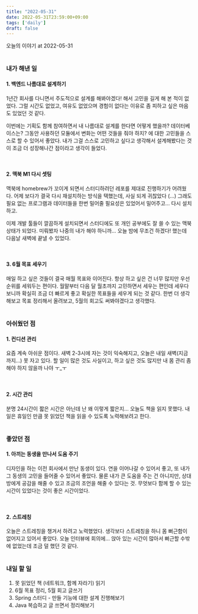 ```yaml
---
title: "2022-05-31"
date: 2022-05-31T23:59:00+09:00
tags: ['daily']
draft: false
---
```

오늘의 이야기 at 2022-05-31
<!--more--> 

#
### 내가 해낸 일
#### 1. 백엔드 나름대로 설계하기
1년간 회사를 다니면서 주도적으로 설계를 해봐야겠다! 해서 고민을 길게 해 본 적이 없었다. 
그럴 시간도 없었고, 여유도 없었으며 경험이 없다는 이유로 좀 피하고 싶은 마음도 있었던 것 같다. 

이번에는 기획도 함께 참여하면서 내 나름대로 설계를 한다면 어떻게 했을까? 데이터베이스는? 그동안 사용하던 모듈에서 변화는 어떤 것들을 줘야 하지? 에 대한 고민들을 스스로 할 수 있어서 좋았다. 
내가 그걸 스스로 고민하고 싶다고 생각해서 설계해봤다는 것이 조금 더 성장해나간 점이라고 생각이 들었다.

<br/>

#### 2. 맥북 M1 다시 셋팅
맥북에 homebrew가 꼬이게 되면서 스터디하려던 레포를 제대로 진행하기가 어려웠다. 
어제 보다가 결국 다시 재설치하는 방식을 택했는데, 사실 되게 귀찮았다 (...) 
그래도 필요 없는 프로그램과 데이터들을 한번 밀어줄 필요성은 있었어서 밀어주고... 다시 설치하고. 

이제 개발 툴들이 깔끔하게 설치되면서 스터디에도 또 개인 공부에도 잘 쓸 수 있는 맥북 상태가 되었다. 
미뤄봤자 나중의 내가 해야 하니까... 오늘 밤에 무조건 하겠다! 했는데 다음날 새벽에 끝낼 수 있었다.

<br/>

#### 3. 6월 목표 세우기
매일 하고 싶은 것들이 결국 매월 목표와 이어진다. 
항상 하고 싶은 건 너무 많지만 우선순위를 세워두는 편이다. 
월말부터 다음 달 월초까지 고민하면서 세우는 편인데 세우다 보니까 확실히 조금 더 빠르게 좋고 확실한 목표들을 세우게 되는 것 같다. 
한번 더 생각해보고 목표 정리해서 올려보고, 5월의 회고도 써봐야겠다고 생각했다.


#
### 아쉬웠던 점
#### 1. 컨디션 관리
요즘 계속 아쉬운 점이다. 
새벽 2-3시에 자는 것이 익숙해지고, 오늘은 내일 새벽(지금까지...) 못 자고 있다. 
할 일이 많은 것도 사실이고, 하고 싶은 것도 많지만 내 몸 관리 좀 해야 하지 않을까 나야 ㅜ_ㅜ

<br/>

#### 2. 시간 관리
분명 24시간이 짧은 시간은 아닌데 난 왜 이렇게 짧은지... 오늘도 책을 읽지 못했다. 
내일은 휴일인 만큼 못 읽었던 책을 읽을 수 있도록 노력해보려고 한다.


#
### 좋았던 점
#### 1. 아끼는 동생을 만나서 도움 주기
디자인을 하는 이전 회사에서 만난 동생이 있다. 
연을 이어나갈 수 있어서 좋고, 또 내가 그 동생의 고민을 들어줄 수 있어서 좋았다. 
물론 내가 큰 도움을 주는 건 아니지만, 상대방에게 공감을 해줄 수 있고 조금의 조언을 해줄 수 있다는 것. 
무엇보다 함께 할 수 있는 시간이 있었다는 것이 좋은 시간이었다.

<br/>

#### 2. 스트레칭
오늘은 스트레칭을 챙겨서 하려고 노력했었다. 
생각보다 스트레칭을 하니 몸 뻐근함이 없어지고 있어서 좋았다. 
오늘 인터뷰에 회의에... 앉아 있는 시간이 많아서 뻐근할 수밖에 없었는데 조금 덜 했던 것 같다.


#
### 내일 할 일
1. 못 읽었던 책 (네트워크, 함께 자라기) 읽기
2. 6월 목표 정리, 5월 회고 글쓰기
3. Spring 스터디 - 만들 기능에 대한 설계 진행해보기
4. Java 복습하고 글 쓰면서 정리해보기